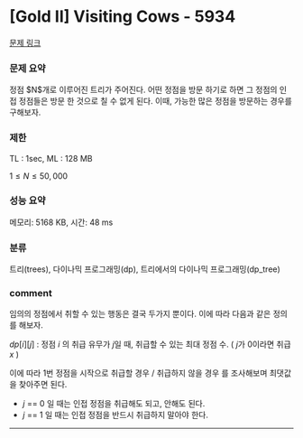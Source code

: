 # [Gold II] Visiting Cows - 5934

[문제 링크](https://www.acmicpc.net/problem/5934)

### 문제 요약

<p> 정점 $N$개로 이루어진 트리가 주어진다. 어떤 정점을 방문 하기로 하면 그 정점의 인접 정점들은 방문 한 것으로 칠 수 없게 된다. 이때, 가능한 많은 정점을 방문하는 경우를 구해보자. </p>

### 제한

TL : 1sec, ML : 128 MB

$1 ≤ N ≤ 50,000$

### 성능 요약

메모리: 5168 KB, 시간: 48 ms

### 분류

트리(trees), 다이나믹 프로그래밍(dp), 트리에서의 다이나믹 프로그래밍(dp_tree)

### comment

임의의 정점에서 취할 수 있는 행동은 결국 두가지 뿐이다. 이에 따라 다음과 같은 정의를 해보자.

$dp[i][j]$ : 정점 $i$ 의 취급 유무가 $j$일 때, 취급할 수 있는 최대 정점 수. ( $j$가 $0$이라면 취급 $x$ )

이에 따라 1번 정점을 시작으로 취급할 경우 / 취급하지 않을 경우 를 조사해보며 최댓값을 찾아주면 된다.

* $j$ == $0$ 일 때는 인접 정점을 취급해도 되고, 안해도 된다.
* $j$ == $1$ 일 때는 인접 정점을 반드시 취급하지 말아야 한다.

-----------------------------------------------------------------------------------------------------------------------------------------------------------------------

